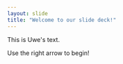 ```yaml
---
layout: slide
title: "Welcome to our slide deck!"
---
```

This is Uwe's text.

Use the right arrow to begin!
